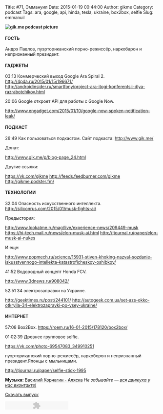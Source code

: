 Title: #71, Эммануил
Date: 2015-01-19 00:44:00
Author: gikme
Category: podcast
Tags: ara, google, api, hinda, tesla, ukraine, box2box, selfie
Slug: emmanuil

**![gik.me podcast picture](http://1.bp.blogspot.com/-Nb5z27KnkOU/VLv-9b2qXxI/AAAAAAAAZGM/3gnLPe0gt3o/s1600/gikme-pic-s03e71.jpg)**

#### ГОСТЬ

Андрэ Павлов,
пуэрториканский порно-режиссёр, наркобарон и непризнанный президент.

#### ГАДЖЕТЫ

03:13 Коммерческий выход Google Ara Spiral 2.
<http://4pda.ru/2015/01/15/196671/>
<http://androidinsider.ru/smartfony/project-ara-itogi-konferentsii-dlya-razrabotchikov.html>

20:06 Google откроет API для работы с Google Now.

<http://www.engadget.com/2015/01/10/google-now-spoken-notification-leak/>

#### ПОДКАСТ

26:49 Как пользоваться подкастом.
Сайт подкаста:
<http://www.gik.me/>

Донат:

<http://www.gik.me/p/blog-page_24.html>

Другие ссылки:

<https://vk.com/gikme>
<http://feeds.feedburner.com/gikme>
<http://gikme.podster.fm/>

#### ТЕХНОЛОГИИ

32:04 Опасность искусственного интеллекта.
<http://siliconrus.com/2015/01/musk-fights-ai/>

Предыстория:

<http://www.lookatme.ru/mag/live/experience-news/209449-musk>
<https://hi-tech.mail.ru/news/elon-musk-ai.html>
<http://tjournal.ru/paper/elon-musk-ai-nukes>

И еще:

<http://www.popmech.ru/science/15931-stiven-khoking-nazval-sozdanie-iskusstvennogo-intellekta-katastroficheskoy-oshibkoy/>

41:52 Водородный концепт Honda FCV.

<http://www.3dnews.ru/908042/>

52:51 34 электрозаправки на Украине.

<http://geektimes.ru/post/244101/>
<http://autogeek.com.ua/set-azs-okko-otkryila-34-elektrozapravki-po-vsey-ukraine/>

#### ИНТЕРНЕТ

57:08 Box2Box.
<https://roem.ru/16-01-2015/178120/box2box/>

01:02:39 Древнее групповое selfie.

<https://vk.com/photo-69547083_349910251>

<span>пуэрториканский порно-режиссёр, наркоборон и непризнанный
президент.</span>Японцы с мыльницами.

<http://tjournal.ru/paper/selfie-stick-1995>

**Музыка:** [Василий Корчагин - Аляска](http://vk.com/bacc3)
*Не забывайте — [вся движуха у нас вконтакте!](http://vk.com/gikme)*

[Скачать
выпуск](http://static.qnub.ru/gik.me/mp3/s03/00071-emmanuil.mp3)

<embed type="application/x-shockwave-flash" src="http://assets.tumblr.com/swf/audio_player.swf?audio_file=http%3A%2F%2Fstatic.qnub.ru%2Fgik.me%2Fmp3%2Fs03%2F00071-emmanuil.mp3&amp;color=FFFFFF" height="27" width="207" quality="best" wmode="opaque">
</embed>

